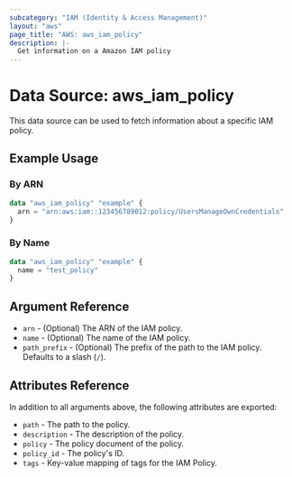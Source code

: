 ```yaml
---
subcategory: "IAM (Identity & Access Management)"
layout: "aws"
page_title: "AWS: aws_iam_policy"
description: |-
  Get information on a Amazon IAM policy
---
```


# Data Source: aws_iam_policy

This data source can be used to fetch information about a specific
IAM policy.

## Example Usage

### By ARN

```terraform
data "aws_iam_policy" "example" {
  arn = "arn:aws:iam::123456789012:policy/UsersManageOwnCredentials"
}
```

### By Name

```terraform
data "aws_iam_policy" "example" {
  name = "test_policy"
}
```

## Argument Reference

* `arn` - (Optional) The ARN of the IAM policy.
* `name` - (Optional) The name of the IAM policy.
* `path_prefix` - (Optional) The prefix of the path to the IAM policy. Defaults to a slash (`/`).

## Attributes Reference

In addition to all arguments above, the following attributes are exported:

* `path` - The path to the policy.
* `description` - The description of the policy.
* `policy` - The policy document of the policy.
* `policy_id` - The policy's ID.
* `tags` - Key-value mapping of tags for the IAM Policy.
